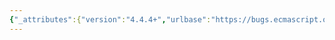 ```yaml
---
{"_attributes":{"version":"4.4.4+","urlbase":"https://bugs.ecmascript.org/","maintainer":"dherman@mozilla.com"},"bug":{"bug_id":4149,"creation_ts":"2015-03-09 13:19:00 -0700","short_desc":"Incorrect reference to optional Iterator Interface table","delta_ts":"2015-03-17 16:57:07 -0700","product":"Draft for 6th Edition","component":"editorial issue","version":"Rev 35: March 4, 2015 Release Candidate 2","rep_platform":"All","op_sys":"All","bug_status":"RESOLVED","resolution":"FIXED","priority":"Normal","bug_severity":"enhancement","everconfirmed":true,"reporter":{"uid":"getify","name":"getify@gmail.com"},"assigned_to":{"uid":"allen","name":"Allen Wirfs-Brock"},"long_desc":[{"commentid":13671,"comment_count":0,"who":{"uid":"getify","name":"getify@gmail.com"},"bug_when":"2015-03-09 13:19:14 -0700","thetext":"In 25.1.1.2, this sentence:\n\n\"Such objects may also implement the properties in Table 53.\"\n\nSeems like it probably intends to say:\n\n\"Such objects may also implement the properties in Table 54.\" and of course be linked to table 54 instead of 53."},{"commentid":13672,"comment_count":1,"who":{"uid":"allen","name":"Allen Wirfs-Brock"},"bug_when":"2015-03-09 14:36:38 -0700","thetext":"fixed in rev36 editor's draft"},{"commentid":13828,"comment_count":2,"who":{"uid":"allen","name":"Allen Wirfs-Brock"},"bug_when":"2015-03-17 16:57:07 -0700","thetext":"in rev36"}]}}
---
```

